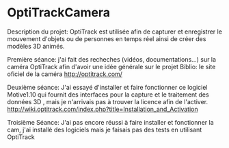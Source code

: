 # OptiTrackCamera

Description du projet: OptiTrack est utilisée afin de capturer et enregistrer le mouvement d'objets ou de personnes en temps réel ainsi de                        créer des modèles 3D animés.

Première séance: j'ai fait des recheches (vidéos, documentations...) sur la caméra OptiTrack afin d'avoir une idée générale sur le projet
                 Biblio: le site oficiel de la caméra http://optitrack.com/
                 
                 
Deuxième séance: J'ai essayé d'installer et faire fonctionner ce logiciel Motive1.10 qui fournit des interfaces pour la capture et le                      traitement des données 3D , mais je n'arrivais pas à trouver la licence afin de l'activer. 
                 http://wiki.optitrack.com/index.php?title=Installation_and_Activation
                 
Troisième Séance: J'ai pas encore réussi à faire installer et fonctionner la cam, j'ai installé des logiciels mais je faisais pas des 
                  tests en utilisant OptiTrack
                 
                 
